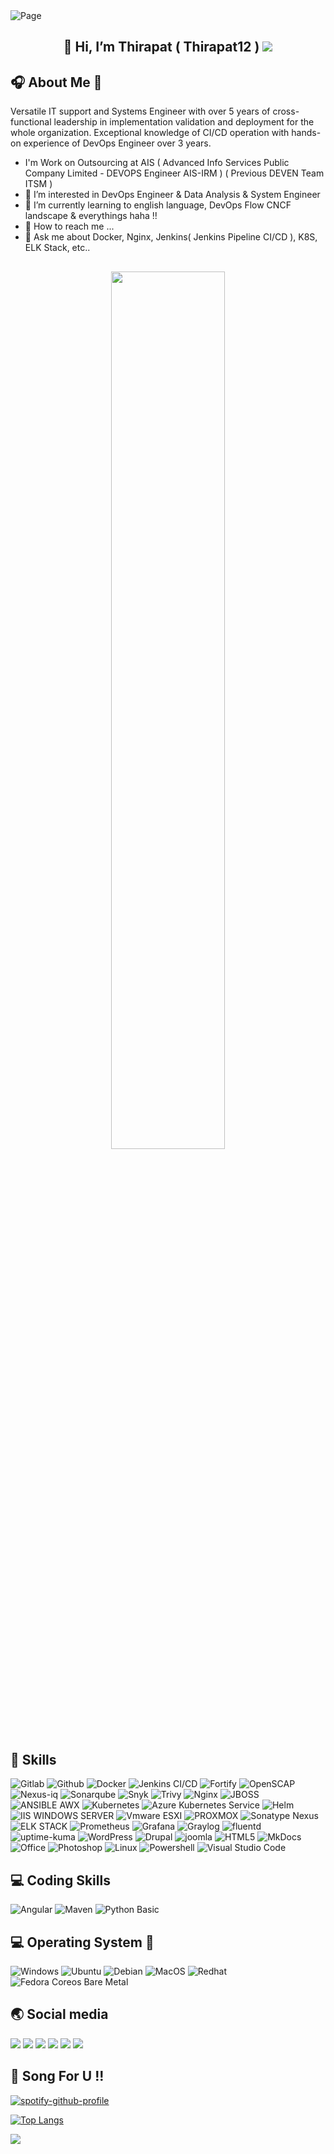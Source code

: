 <img src="https://user-images.githubusercontent.com/7834790/184064212-df9283ed-8daa-4545-a535-5aadeaa8be47.png" alt="Page"/>

## <p align="center">:beginner: Hi, I’m Thirapat ( Thirapat12 ) <img src="https://user-images.githubusercontent.com/7834790/184056672-9da4965c-5d3f-4cbb-acc5-14f99f03617e.png"/></p>


## :headphones: About Me 👋  
Versatile IT support and Systems Engineer with over 5 years of cross-functional leadership in implementation validation and deployment for the whole organization. Exceptional knowledge of CI/CD operation with hands-on experience of DevOps Engineer over 3 years. 

- I'm Work on Outsourcing at AIS ( Advanced Info Services Public Company Limited - DEVOPS Engineer AIS-IRM ) ( Previous DEVEN Team ITSM )
- :icecream: I’m interested in DevOps Engineer & Data Analysis & System Engineer
- :book: I’m currently learning to english language, DevOps Flow CNCF landscape & everythings haha !!
- :space_invader: How to reach me ...
- :circus_tent: Ask me about Docker, Nginx, Jenkins( Jenkins Pipeline CI/CD ), K8S, ELK Stack, etc..
## 
<p align="center"><img src="https://user-images.githubusercontent.com/7834790/183679318-f36690a0-8c11-4ec1-af94-0b1ac36b4d20.png" width=60% /></p>

## :mega: Skills 
![Gitlab](https://img.shields.io/badge/gitlab-ci-%23F05032.svg?style=for-the-badge&logo=gitlab&logoColor=white)
![Github](https://img.shields.io/badge/github-action-%23F05032.svg?style=for-the-badge&logo=github&logoColor=white)
![Docker](https://img.shields.io/badge/docker-%230db7ed.svg?style=for-the-badge&logo=docker&logoColor=white)
![Jenkins CI/CD](https://img.shields.io/badge/jenkins-ci/cd-%230db7ed.svg?style=for-the-badge&logo=jenkins&logoColor=white)
![Fortify](https://img.shields.io/badge/Fortify-%230db7ed.svg?style=for-the-badge&logo=Fortify&logoColor=white)
![OpenSCAP](https://img.shields.io/badge/OpenSCAP-%230db7ed.svg?style=for-the-badge&logo=OpenSCAP&logoColor=white)
![Nexus-iq](https://img.shields.io/badge/nexusiq-%230db7ed.svg?style=for-the-badge&logo=nexusiq&logoColor=white)
![Sonarqube](https://img.shields.io/badge/Sonarqube-%230db7ed.svg?style=for-the-badge&logo=Sonarqube&logoColor=white)
![Snyk](https://img.shields.io/badge/Snyk-%230db7ed.svg?style=for-the-badge&logo=snyk&logoColor=white)
![Trivy](https://img.shields.io/badge/Trivy-%230db7ed.svg?style=for-the-badge&logo=aquasecurity&logoColor=white)
![Nginx](https://img.shields.io/badge/nginx-%230CA100.svg?style=for-the-badge&logo=nginx&logoColor=white)
![JBOSS](https://img.shields.io/badge/jboss-%230CA100.svg?style=for-the-badge&logo=jboss&logoColor=white)
![ANSIBLE AWX](https://img.shields.io/badge/ansible-awx-%23FF0000.svg?style=for-the-badge&logo=ansible&logoColor=white)
![Kubernetes](https://img.shields.io/badge/kubernetes-%230A66C2.svg?style=for-the-badge&logo=Kubernetes&logoColor=white)
![Azure Kubernetes Service](https://img.shields.io/badge/AKS-%230A66C2.svg?style=for-the-badge&logo=AKS&logoColor=white)
![Helm](https://img.shields.io/badge/helm-%234237C6.svg?style=for-the-badge&logo=Helm&logoColor=white)
![IIS WINDOWS SERVER](https://img.shields.io/badge/IIS-WEBSERVER-%23607078.svg?style=for-the-badge&logo=iis&logoColor=white)
![Vmware ESXI](https://img.shields.io/badge/ESXI-%23607078.svg?style=for-the-badge&logo=vmware&logoColor=white)
![PROXMOX](https://img.shields.io/badge/proxmox-%23E57000.svg?style=for-the-badge&logo=proxmox&logoColor=white)
![Sonatype Nexus](https://img.shields.io/badge/sonatype-nexus-%230B8301.svg?style=for-the-badge&logo=sonatypenexus&logoColor=white)
![ELK STACK](https://img.shields.io/badge/ELK-STACK-%23ECF30B.svg?style=for-the-badge&logo=elastic&logoColor=white)
![Prometheus](https://img.shields.io/badge/Prometheus-%231572B6.svg?style=for-the-badge&logo=Prometheus&logoColor=white)
![Grafana](https://img.shields.io/badge/grafana-%23F46800.svg?style=for-the-badge&logo=grafana&logoColor=white)
![Graylog](https://img.shields.io/badge/Graylog-%23B1BABB.svg?style=for-the-badge&logo=Graylog&logoColor=white)
![fluentd](https://img.shields.io/badge/fluentd-bit-%230A66C2.svg?style=for-the-badge&logo=fluentd&logoColor=white)
![uptime-kuma](https://img.shields.io/badge/uptime-kuma-%23B1BABB.svg?style=for-the-badge&logo=uptime-kuma&logoColor=white)
![WordPress](https://img.shields.io/badge/wordpress-%2321759B.svg?style=for-the-badge&logo=WordPress&logoColor=white)
![Drupal](https://img.shields.io/badge/Drupal-%2321759B.svg?style=for-the-badge&logo=Drupal&logoColor=white)
![joomla](https://img.shields.io/badge/joomla-%2321759B.svg?style=for-the-badge&logo=joomla&logoColor=white)
![HTML5](https://img.shields.io/badge/html5-%23E34F26.svg?style=for-the-badge&logo=HTML5&logoColor=white)
![MkDocs](https://img.shields.io/badge/MkDocs-%23E34F26.svg?style=for-the-badge&logo=MkDocs&logoColor=white)
![Office](https://img.shields.io/badge/office_suite-%23D83B01.svg?style=for-the-badge&logo=MicrosoftOffice&logoColor=white)
![Photoshop](https://img.shields.io/badge/Adobe-Photoshop-%23CDCDCE.svg?style=for-the-badge&logo=Adobe&logoColor=1B1B1F)
![Linux](https://img.shields.io/badge/linux-%23CDCDCE.svg?style=for-the-badge&logo=linux&logoColor=1B1B1F)
![Powershell](https://img.shields.io/badge/powershell-%235391FE.svg?style=for-the-badge&logo=powershell&logoColor=1B1B1F)
![Visual Studio Code](https://img.shields.io/badge/VisualStudio-Code-%230A66C2.svg?style=for-the-badge&logo=VSCode&logoColor=1B1B1F)

<!-- - DevOps : Docker, Jenkins (Jenkins pipeline), K8S, Helm, Nexus Sonatype, Nginx, gitlab ci, github action
- OAAS ( Operation as a service ) : Ansible ( AWX ), Rundesk
- Observability : ELK Stack, Graylog, Prometheus, Grafana, fluentd, exporter etc. -->

## :computer: Coding Skills
![Angular](https://img.shields.io/badge/Angular-Beginner-%23CDCDCE.svg?style=for-the-badge&logo=Angular&logoColor=1B1B1F)
![Maven](https://img.shields.io/badge/Javascript-Maven-%23CDCDCE.svg?style=for-the-badge&logo=javascript&logoColor=1B1B1F)
![Python Basic](https://img.shields.io/badge/python-basic-%233570A0.svg?style=for-the-badge&logo=python&logoColor=FFE05D)

## :computer: Operating System <!--<img src = "" alt="" height="50" width="60">-->:hammer:
![Windows](https://img.shields.io/badge/windows-client/server-%230078D6.svg?style=for-the-badge&logo=windows&logoColor=white)
![Ubuntu](https://img.shields.io/badge/Ubuntu-%231793D1.svg?style=for-the-badge&logo=Ubuntu&logoColor=white)
![Debian](https://img.shields.io/badge/debian-%23A81D33.svg?style=for-the-badge&logo=Debian&logoColor=white)
![MacOS](https://img.shields.io/badge/macos-%23000000.svg?style=for-the-badge&logo=apple&logoColor=white)
![Redhat](https://img.shields.io/badge/Redhat-%239D9D9D.svg?style=for-the-badge&logo=Redhat&logoColor=white)
![Fedora Coreos Bare Metal](https://img.shields.io/badge/fedora-coreos-%23CF53E8.svg?style=for-the-badge&logo=fedora&logoColor=white)

## :earth_asia: Social media 
<div id="badges">
<a href="#" target="_blank"><img src="https://img.shields.io/badge/THIRAPAT12-%231DA1F2.svg?style=for-the-badge&logo=website&logoColor=white"></a> 
<a href="#" target="_blank"><img src="https://img.shields.io/badge/THIRAPAT12-%235865F2.svg?style=for-the-badge&logo=discord&logoColor=white"></a>
<a href="https://www.linkedin.com/in/thirapat-amornsin-9825ab15a"><img src="https://img.shields.io/badge/Thirapat_Amornsin-%230A66C2.svg?style=for-the-badge&logo=linkedin&logoColor=white"></a>
<a href="#" target="_blank"><img src="https://img.shields.io/badge/Phattime-%23FF0000.svg?style=for-the-badge&logo=youtube&logoColor=white"></a>
<a href="#" target="_blank"><img src="https://img.shields.io/badge/Thirapat12-%23EF4C20.svg?style=for-the-badge&logo=instagram&logoColor=white"></a>
<a href="#" target="_blank"><img src="https://img.shields.io/badge/Thirapat12-%230db7ed.svg?style=for-the-badge&logo=twitter&logoColor=white"></a>
</div>

## :musical_note: Song For U !!

[![spotify-github-profile](https://spotify-github-profile.vercel.app/api/view?uid=oerj8c7l8jz5bcppkuy2xw7kz&cover_image=true&theme=default&show_offline=true&background_color=121212&interchange=false)](https://spotify-github-profile.vercel.app/api/view?uid=oerj8c7l8jz5bcppkuy2xw7kz&redirect=true)

[![Top Langs](https://github-readme-stats.vercel.app/api/top-langs/?username=thirapat12&layout=compact)](https://github.com/anuraghazra/github-readme-stats)

![](https://komarev.com/ghpvc/?username=thirapat12&style=for-the-badge)

<!---
Thirapat1258/Thirapat1258 is a ✨ special ✨ repository because its `README.md` (this file) appears on your GitHub profile.
You can click the Preview link to take a look at your changes.
--->
